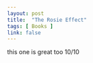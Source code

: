 ```yaml
---
layout: post
title:  "The Rosie Effect"
tags: [ Books ]
link: false
---
```


this one is great too 10/10